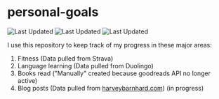 # personal-goals
![Last Updated](https://img.shields.io/date/1614306471?color=FC4C02&label=Fitness%20Updated&logo=strava)
![Last Updated](https://img.shields.io/date/1614306471?color=7ac70c&label=Language%20Updated&logo=duolingo)
![Last Updated](https://img.shields.io/date/1614306471?color=e9e5cd&label=Books%20Updated&logo=goodreads)

I use this repository to keep track of my progress in these major areas:

1. Fitness (Data pulled from Strava)
2. Language learning (Data pulled from Duolingo)
3. Books read ("Manually" created because goodreads API no longer active)
4. Blog posts (Data pulled from [harveybarnhard.com](https://harveybarnhard.com)) (in progress)
